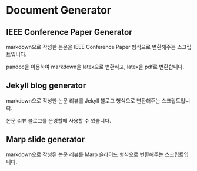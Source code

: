 # Document Generator

## IEEE Conference Paper Generator

markdown으로 작성한 논문을 IEEE Conference Paper 형식으로 변환해주는 스크립트입니다.

pandoc을 이용하여 markdown을 latex으로 변환하고, latex을 pdf로 변환합니다.

## Jekyll blog generator

markdown으로 작성한 논문 리뷰를 Jekyll 블로그 형식으로 변환해주는 스크립트입니다.

논문 리뷰 블로그를 운영할때 사용할 수 있습니다.

## Marp slide generator

markdown으로 작성된 논문 리뷰를 Marp 슬라이드 형식으로 변환해주는 스크립트입니다.


